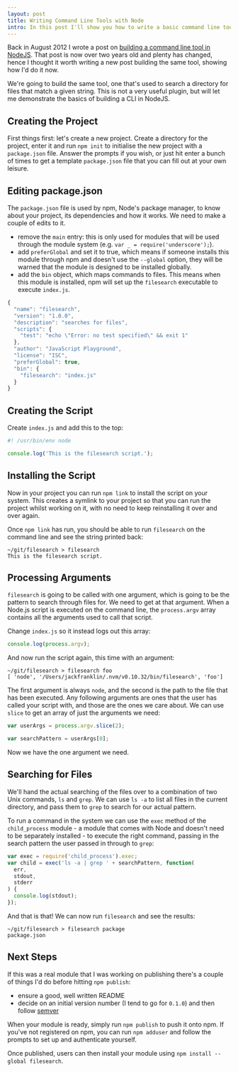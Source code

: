 ```yaml
---
layout: post
title: Writing Command Line Tools with Node
intro: In this post I'll show you how to write a basic command line tool using Node.js
---
```


Back in August 2012 I wrote a post on [building a command line tool in NodeJS](/blog/2012/08/writing-a-command-line-node-tool/). That post is now over two years old and plenty has changed, hence I thought it worth writing a new post building the same tool, showing how I'd do it now.

We're going to build the same tool, one that's used to search a directory for files that match a given string. This is not a very useful plugin, but will let me demonstrate the basics of building a CLI in NodeJS.

## Creating the Project

First things first: let's create a new project. Create a directory for the project, enter it and run `npm init` to initialise the new project with a `package.json` file. Answer the prompts if you wish, or just hit enter a bunch of times to get a template `package.json` file that you can fill out at your own leisure.

## Editing package.json

The `package.json` file is used by npm, Node's package manager, to know about your project, its dependencies and how it works. We need to make a couple of edits to it.

* remove the `main` entry: this is only used for modules that will be used through the module system (e.g. `var _ = require('underscore');`).
* add `preferGlobal` and set it to true, which means if someone installs this module through npm and doesn't use the `--global` option, they will be warned that the module is designed to be installed globally.
* add the `bin` object, which maps commands to files. This means when this module is installed, npm will set up the `filesearch` executable to execute `index.js`.

```javascript
{
  "name": "filesearch",
  "version": "1.0.0",
  "description": "searches for files",
  "scripts": {
    "test": "echo \"Error: no test specified\" && exit 1"
  },
  "author": "JavaScript Playground",
  "license": "ISC",
  "preferGlobal": true,
  "bin": {
    "filesearch": "index.js"
  }
}
```

## Creating the Script

Create `index.js` and add this to the top:

```js
#! /usr/bin/env node

console.log('This is the filesearch script.');
```

## Installing the Script

Now in your project you can run `npm link` to install the script on your system. This creates a symlink to your project so that you can run the project whilst working on it, with no need to keep reinstalling it over and over again.

Once `npm link` has run, you should be able to run `filesearch` on the command line and see the string printed back:

```
~/git/filesearch > filesearch
This is the filesearch script.
```

## Processing Arguments

`filesearch` is going to be called with one argument, which is going to be the pattern to search through files for. We need to get at that argument. When a Node.js script is executed on the command line, the `process.argv` array contains all the arguments used to call that script.

Change `index.js` so it instead logs out this array:

```js
console.log(process.argv);
```

And now run the script again, this time with an argument:

```
~/git/filesearch > filesearch foo
[ 'node', '/Users/jackfranklin/.nvm/v0.10.32/bin/filesearch', 'foo']
```

The first argument is always `node`, and the second is the path to the file that has been executed. Any following arguments are ones that the user has called your script with, and those are the ones we care about. We can use `slice` to get an array of just the arguments we need:

```javascript
var userArgs = process.argv.slice(2);

var searchPattern = userArgs[0];
```

Now we have the one argument we need.

## Searching for Files

We'll hand the actual searching of the files over to a combination of two Unix commands, `ls` and `grep`. We can use `ls -a` to list all files in the current directory, and pass them to `grep` to search for our actual pattern.

To run a command in the system we can use the `exec` method of the `child_process` module - a module that comes with Node and doesn't need to be separately installed - to execute the right command, passing in the search pattern the user passed in through to `grep`:

```javascript
var exec = require('child_process').exec;
var child = exec('ls -a | grep ' + searchPattern, function(
  err,
  stdout,
  stderr
) {
  console.log(stdout);
});
```

And that is that! We can now run `filesearch` and see the results:

```
~/git/filesearch > filesearch package
package.json
```

## Next Steps

If this was a real module that I was working on publishing there's a couple of things I'd do before hitting `npm publish`:

* ensure a good, well written README
* decide on an initial version number (I tend to go for `0.1.0`) and then follow [semver](http://semver.org/)

When your module is ready, simply run `npm publish` to push it onto npm. If you've not registered on npm, you can run `npm adduser` and follow the prompts to set up and authenticate yourself.

Once published, users can then install your module using `npm install --global filesearch`.
